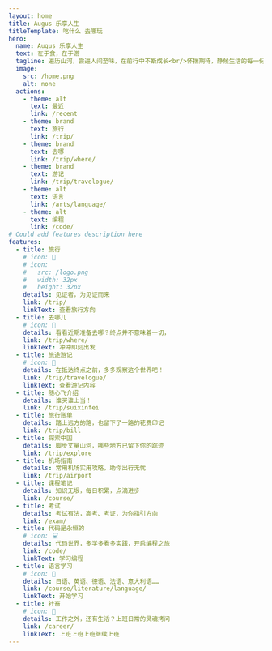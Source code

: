 ```yaml
---
layout: home
title: Augus 乐享人生
titleTemplate: 吃什么 去哪玩
hero:
  name: Augus 乐享人生
  text: 在于食，在于游
  tagline: 遍历山河，尝遍人间至味，在前行中不断成长<br/>怀揣期待，静候生活的每一份惊喜<br/>于此，<a href='/recent'>记录</a>平凡却独一无二的人生轨迹
  image:
    src: /home.png
    alt: none
  actions:
    - theme: alt
      text: 最近
      link: /recent     
    - theme: brand
      text: 旅行
      link: /trip/      
    - theme: brand
      text: 去哪
      link: /trip/where/
    - theme: brand
      text: 游记
      link: /trip/travelogue/
    - theme: alt
      text: 语言
      link: /arts/language/      
    - theme: alt
      text: 编程
      link: /code/      
# Could add features description here
features:
  - title: 旅行
    # icon: 🚀
    # icon:
    #   src: /logo.png
    #   width: 32px
    #   height: 32px    
    details: 见证者，为见证而来
    link: /trip/
    linkText: 查看旅行方向
  - title: 去哪儿
    # icon: 🚀
    details: 看看近期准备去哪？终点并不意味着一切，
    link: /trip/where/
    linkText: 冲冲即刻出发
  - title: 旅途游记
    # icon: 🚀
    details: 在抵达终点之前，多多观察这个世界吧！     
    link: /trip/travelogue/
    linkText: 查看游记内容  
  - title: 随心飞介绍
    details: 谁买谁上当！
    link: /trip/suixinfei
  - title: 旅行账单
    details: 踏上远方的路，也留下了一路的花费印记
    link: /trip/bill
  - title: 探索中国
    details: 脚步丈量山河，哪些地方已留下你的踪迹
    link: /trip/explore    
  - title: 机场指南
    details: 常用机场实用攻略，助你出行无忧
    link: /trip/airport
  - title: 课程笔记
    details: 知识无垠，每日积累，点滴进步
    link: /course/    
  - title: 考试
    details: 考试有法，高考、考证，为你指引方向
    link: /exam/
  - title: 代码是永恒的
    # icon: 💻
    details: 代码世界，多学多看多实践，开启编程之旅
    link: /code/
    linkText: 学习编程
  - title: 语言学习
    # icon: 🥂
    details: 日语、英语、德语、法语、意大利语……
    link: /course/literature/language/
    linkText: 开始学习    
  - title: 社畜
    # icon: 🥂
    details: 工作之外，还有生活？上班日常的灵魂拷问
    link: /career/
    linkText: 上班上班上班继续上班     
---
```

